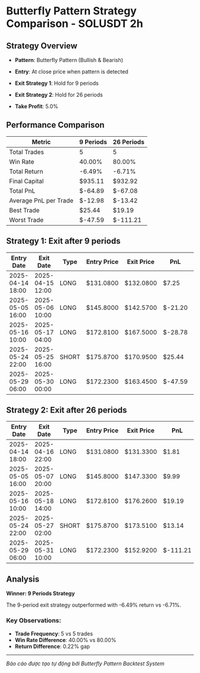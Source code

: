 # Butterfly Pattern Strategy Comparison - SOLUSDT 2h

## Strategy Overview
- **Pattern**: Butterfly Pattern (Bullish & Bearish)
- **Entry**: At close price when pattern is detected
- **Exit Strategy 1**: Hold for 9 periods
- **Exit Strategy 2**: Hold for 26 periods

- **Take Profit**: 5.0%

## Performance Comparison

| Metric | 9 Periods | 26 Periods |
|--------|-----------|------------|
| Total Trades | 5 | 5 |
| Win Rate | 40.00% | 80.00% |
| Total Return | -6.49% | -6.71% |
| Final Capital | $935.11 | $932.92 |
| Total PnL | $-64.89 | $-67.08 |
| Average PnL per Trade | $-12.98 | $-13.42 |
| Best Trade | $25.44 | $19.19 |
| Worst Trade | $-47.59 | $-111.21 |

## Strategy 1: Exit after 9 periods

| Entry Date | Exit Date | Type | Entry Price | Exit Price | PnL | PnL % | Pattern Type | Exit Reason |
|------------|-----------|------|-------------|------------|-----|-------|-------------|-------------|
| 2025-04-14 18:00 | 2025-04-15 12:00 | LONG | $131.0800 | $132.0800 | $7.25 | 0.76% | Bullish Butterfly | Time |
| 2025-05-05 16:00 | 2025-05-06 10:00 | LONG | $145.8000 | $142.5700 | $-21.20 | -2.22% | Bullish Butterfly | Time |
| 2025-05-16 10:00 | 2025-05-17 04:00 | LONG | $172.8100 | $167.5000 | $-28.78 | -3.07% | Bullish Butterfly | Time |
| 2025-05-24 22:00 | 2025-05-25 16:00 | SHORT | $175.8700 | $170.9500 | $25.44 | 2.80% | Bearish Butterfly | Time |
| 2025-05-29 06:00 | 2025-05-30 00:00 | LONG | $172.2300 | $163.4500 | $-47.59 | -5.10% | Bullish Butterfly | Time |

## Strategy 2: Exit after 26 periods

| Entry Date | Exit Date | Type | Entry Price | Exit Price | PnL | PnL % | Pattern Type | Exit Reason |
|------------|-----------|------|-------------|------------|-----|-------|-------------|-------------|
| 2025-04-14 18:00 | 2025-04-16 22:00 | LONG | $131.0800 | $131.3300 | $1.81 | 0.19% | Bullish Butterfly | Time |
| 2025-05-05 16:00 | 2025-05-07 20:00 | LONG | $145.8000 | $147.3300 | $9.99 | 1.05% | Bullish Butterfly | Time |
| 2025-05-16 10:00 | 2025-05-18 14:00 | LONG | $172.8100 | $176.2600 | $19.19 | 2.00% | Bullish Butterfly | Time |
| 2025-05-24 22:00 | 2025-05-27 02:00 | SHORT | $175.8700 | $173.5100 | $13.14 | 1.34% | Bearish Butterfly | Time |
| 2025-05-29 06:00 | 2025-05-31 10:00 | LONG | $172.2300 | $152.9200 | $-111.21 | -11.21% | Bullish Butterfly | Time |

## Analysis

**Winner: 9 Periods Strategy**

The 9-period exit strategy outperformed with -6.49% return vs -6.71%.

### Key Observations:
- **Trade Frequency**: 5 vs 5 trades
- **Win Rate Difference**: 40.00% vs 80.00%
- **Return Difference**: 0.22% gap

---
*Báo cáo được tạo tự động bởi Butterfly Pattern Backtest System*
